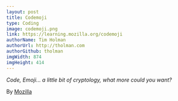 ```yaml
---
layout: post
title: Codemoji
type: Coding
image: codemoji.png
link: https://learning.mozilla.org/codemoji
authorName: Tim Holman
authorUrl: http://tholman.com
authorGithub: tholman
imgWidth: 874
imgHeight: 414
---
```


_Code, Emoji... a little bit of cryptology, what more could you want?_

By [Mozilla](https://mozilla.org)
